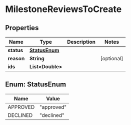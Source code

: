 

# MilestoneReviewsToCreate


## Properties

| Name | Type | Description | Notes |
|------------ | ------------- | ------------- | -------------|
|**status** | [**StatusEnum**](#StatusEnum) |  |  |
|**reason** | **String** |  |  [optional] |
|**ids** | **List&lt;Double&gt;** |  |  |



## Enum: StatusEnum

| Name | Value |
|---- | -----|
| APPROVED | &quot;approved&quot; |
| DECLINED | &quot;declined&quot; |



